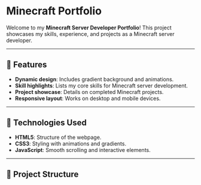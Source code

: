 # Minecraft Portfolio  

Welcome to my **Minecraft Server Developer Portfolio**! This project showcases my skills, experience, and projects as a Minecraft server developer.  

---

## 🚀 Features  
- **Dynamic design**: Includes gradient background and animations.  
- **Skill highlights**: Lists my core skills for Minecraft server development.  
- **Project showcase**: Details on completed Minecraft projects.  
- **Responsive layout**: Works on desktop and mobile devices.  

---

## 🌟 Technologies Used  
- **HTML5**: Structure of the webpage.  
- **CSS3**: Styling with animations and gradients.  
- **JavaScript**: Smooth scrolling and interactive elements.  

---

## 📂 Project Structure  
